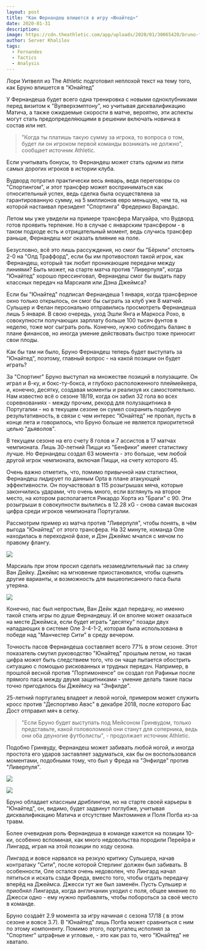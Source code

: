 ```yaml
---
layout: post
title: "Как Фернандеш впишется в игру «Юнайтед»"
date: 2020-01-31
description: 
image: https://cdn.theathletic.com/app/uploads/2020/01/30065420/bruno-fernandes.jpg
author: Server Khalilov
tags: 
  - Fernandes
  - Tactics
  - Analysis
---
```



Лори Уитвелл из The Athletic подготовил неплохой текст на тему того, как Бруно впишется в "Юнайтед"

У Фернандеша будет всего одна тренировка с новыми одноклубниками перед визитом к "Вулверхэмптону", но учитывая дисквалификацию Матича, а также ожидаемые скорости в матче, вероятно, эти аспекты могут стать предопределяющими в решении включать новичка в состав или нет.

> "Когда ты платишь такую сумму за игрока, то вопроса о том, будет ли он игроком первой команды возникать не должно", сообщает источник Athletic.

Если учитывать бонусы, то Фернандеш может стать одним из пяти самых дорогих игроков в истории клуба.

Вудворд потратил практически весь январь, ведя переговоры со "Спортингом", и этот трансфер может восприниматься как относительный успех, ведь сделка была осуществлена за гарантированную сумму, на 5 миллионов евро меньшую, чем та, на которой настаивал президент "Спортинга" Фредерико Варандас.

Летом мы уже увидели на примере трансфера Магуайра, что Вудворд готов проявить терпение. Но в случае с январским трансфером - в таком подходе есть и отрицательный момент, ведь случись трансфер раньше, Фернандеш мог оказать влияние на поле.

Безусловно, всё это лишь рассуждения, но смог бы "Бёрнли" отстоять 2-0 на "Олд Траффорд", если бы им противостоял такой игрок, как Фернандеш, который так любит проникающие передачи между линиями? Быть может, на старте матча против "Ливерпуля", когда "Юнайтед" хорошо прессинговал, Фернандеш смог бы выдать пару классных передач на Марсиаля или Дэна Джеймса?

Если бы "Юнайтед" подписал Фернандеша 1 января, когда трансферное окно только открылось, он смог бы сыграть за клуб уже 8 матчей. Сульшер и Фелан персонально отправились просмотреть Фернандеша лишь 5 января. В свою очередь, уход Эшли Янга и Маркоса Рохо, в совокупности получающих зарплату больше 100 тысяч фунтов в неделю, тоже мог сыграть роль. Конечно, нужно соблюдать баланс в плане финансов, но иногда умение действовать быстро тоже приносит свои плоды.

Как бы там ни было, Бруно Фернандеш теперь будет выступать за "Юнайтед", поэтому, главный вопрос - на какой позиции он будет играть?

За "Спортинг" Бруно выступал на множестве позиций в полузащите. Он играл и 8-ку, и бокс-ту-бокса, и глубоко расположенного плеймейкера, и, конечно, десятку, создавая моменты и реализуя их самостоятельно. Нам известно всё о сезоне 18/19, когда он забил 32 гола во всех соревнованиях - между прочим, рекорд для полузащитника в Португалии - но в текущем сезоне он сумел сохранить подобную результативность, в связи с чем интерес "Юнайтед" не пропал, пусть в конце лета и говорилось, что Бруно больше не является приоритетной целью "дьяволов".

В текущем сезоне на его счету 8 голов и 7 ассистов в 17 матчах чемпионата. Лишь 30-летний Пицци из "Бенфики" имеет статистику лучше. Но Фернандеш создал 63 момента - это больше, чем любой другой игрок чемпионата, включая Пицци, на счету которого 45.

Очень важно отметить, что, помимо привычной нам статистики, Фернандеш лидирует по данным Opta в плане атакующей эффективности. Он поучаствовал в 115 розыгрышах мяча, которые закончились ударами, что очень много, если взглянуть на второе место, на котором располагается Рикардо Хорта из "Браги" с 90. Эти розыгрыши в совокупности вылились в 12.28 xG - снова самая высокая цифра среди игроков чемпионата Португалии.

Рассмотрим пример из матча против "Ливерпуля", чтобы понять, в чём выгода "Юнайтед" от этого трансфера. На 32 минуте, команда Оле находилась в переходной фазе, и Дэн Джеймс мчался с мячом по правому флангу.

![](https://telegra.ph/file/b0f80dfd343d697cb30ce.png)

Марсиаль при этом просил сделать незамедлительный пас за спину Ван Дейку. Джеймс на мгновение приостановился, чтобы оценить другие варианты, и возможность для вышеописанного паса была утеряна.

![](https://telegra.ph/file/c0ae89bea7325e5b869aa.png)

Конечно, пас был непростым, Ван Дейк ждал передачу, но именно такой стиль игры по душе Фернандешу. И он вполне может оказаться на месте Джеймса, если будет играть "десятку" позади двух нападающих в системе Оле 3-4-1-2, которая была использована в победе над "Манчестер Сити" в среду вечером.

Точность пасов Фернандеша составляет всего 77% в этом сезоне. Этот показатель смутил руководство "Юнайтед" прошлым летом, но такая цифра может быть следствием того, что он чаще пытается обострить ситуацию с помощью рискованных и трудных передач. Например, в прошлой весной против "Портимоненсе" он создал гол Рафиньи после прямого паса между двумя защитниками - умение делать такие пасы точно пригодилось бы Джеймсу на "Энфилде".

25-летний португалец владеет и левой ногой, примером может служить кросс против "Деспортиво Авэс" в декабре 2018, после которого Бас Дост отправил мяч в сетку.

> "Если Бруно будет выступать под Мейсоном Гринвудом, только представьте, какой головоломкой они станут для соперника, ведь они оба двуногие футболисты", - продолжает источник Athletic.

Подобно Гринвуду, Фернандеш может забивать любой ногой, и иногда простота его ударов заставляет задуматься, как бы он воспользовался моментами, подобными тому, что был у Фреда на "Энфилде" против "Ливерпуля".

![](https://telegra.ph/file/f8369e5c7c3eabc39f689.png)

![](https://telegra.ph/file/6add220b77f82f4f96440.png)

Бруно обладает классным дриблингом, но на старте своей карьеры в "Юнайтед", он, видимо, будет задвинут поглубже, учитывая дисквалификацию Матича и отсутствие Мактоминея и Поля Погба из-за травм.

Более очевидная роль Фернандеша в команде кажется на позиции 10-ки, особенно вспоминая, как много недовольства породили Перейра и Лингард, играя на этой позиции по ходу сезона.

Лингард и вовсе нарвался на резкую критику Сульшера, начав контратаку "Сити", после которой Стерлинг должен был забивать. В особенности, Оле остался очень недоволен, что Лингард начал пятиться и искать сзади Фреда, вместо того, чтобы отдать передачу вперёд на Джеймса. Джесси тут же был заменён. Пусть Сульшер и приобнял Лингарда, когда англичанин уходил с поля, общее мнение по Джесси одно - ему нужно прибавлять, чтобы побороться за своё место в команде.

Бруно создаёт 2.9 момента за игру начиная с сезона 17/18 ( в этом сезоне и вовсе 3.7). В "Юнайтед" лишь Погба может сравниться с ним по этому компоненту. Помимо этого, португалец исполнял за "Спортинг" штрафные и угловые, - это как раз то, чего "Юнайтед" не хватало.
